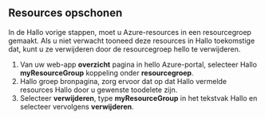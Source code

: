 ## <a name="clean-up-resources"></a>Resources opschonen

In de Hallo vorige stappen, moet u Azure-resources in een resourcegroep gemaakt. Als u niet verwacht tooneed deze resources in Hallo toekomstige dat, kunt u ze verwijderen door de resourcegroep hello te verwijderen.
 
1. Van uw web-app **overzicht** pagina in hello Azure-portal, selecteer Hallo **myResourceGroup** koppeling onder **resourcegroep**.
2. Hallo groep bronpagina, zorg ervoor dat op dat Hallo vermelde resources Hallo door u gewenste toodelete zijn.
3. Selecteer **verwijderen**, type **myResourceGroup** in het tekstvak Hallo en selecteer vervolgens **verwijderen**.
